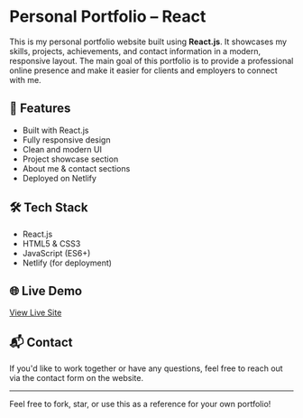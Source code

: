 # Personal Portfolio – React

This is my personal portfolio website built using **React.js**. It showcases my skills, projects, achievements, and contact information in a modern, responsive layout. The main goal of this portfolio is to provide a professional online presence and make it easier for clients and employers to connect with me.

## 🚀 Features

- Built with React.js
- Fully responsive design
- Clean and modern UI
- Project showcase section
- About me & contact sections
- Deployed on Netlify

## 🛠️ Tech Stack

- React.js
- HTML5 & CSS3
- JavaScript (ES6+)
- Netlify (for deployment)

## 🌐 Live Demo

[View Live Site](https://your-netlify-link.netlify.app)

## 📬 Contact

If you'd like to work together or have any questions, feel free to reach out via the contact form on the website.

---

Feel free to fork, star, or use this as a reference for your own portfolio!

